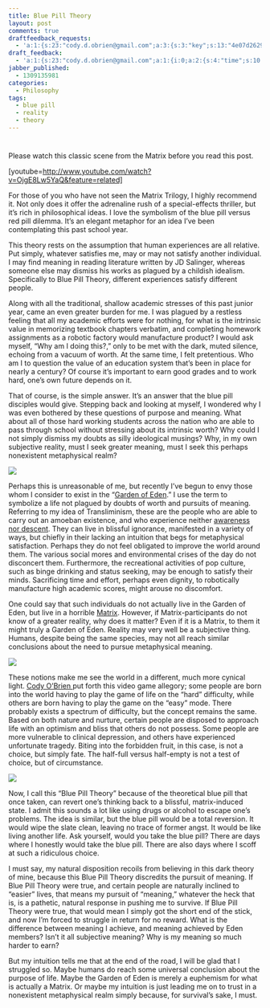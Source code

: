 ```yaml
---
title: Blue Pill Theory
layout: post
comments: true
draftfeedback_requests:
  - 'a:1:{s:23:"cody.d.obrien@gmail.com";a:3:{s:3:"key";s:13:"4e07d2629e3ea";s:4:"time";s:10:"1309135458";s:7:"user_id";s:8:"24387590";}}'
draft_feedback:
  - 'a:1:{s:23:"cody.d.obrien@gmail.com";a:1:{i:0;a:2:{s:4:"time";s:10:"1309135831";s:7:"content";s:20:" Yo this is so sick.";}}}'
jabber_published:
  - 1309135981
categories:
  - Philosophy
tags:
  - blue pill
  - reality
  - theory
---
```

# 

Please watch this classic scene from the Matrix before you read this post.

[youtube=http://www.youtube.com/watch?v=OjgE8Lw5YaQ&feature=related]

For those of you who have not seen the Matrix Trilogy, I highly recommend it. Not only does it offer the adrenaline rush of a special-effects thriller, but it’s rich in philosophical ideas. I love the symbolism of the blue pill versus red pill dilemma. It’s an elegant metaphor for an idea I’ve been contemplating this past school year.

This theory rests on the assumption that human experiences are all relative. Put simply, whatever satisfies me, may or may not satisfy another individual. I may find meaning in reading literature written by JD Salinger, whereas someone else may dismiss his works as plagued by a childish idealism. Specifically to Blue Pill Theory, different experiences satisfy different people.

Along with all the traditional, shallow academic stresses of this past junior year, came an even greater burden for me. I was plagued by a restless feeling that all my academic efforts were for nothing, for what is the intrinsic value in memorizing textbook chapters verbatim, and completing homework assignments as a robotic factory would manufacture product? I would ask myself, “Why am I doing this?,” only to be met with the dark, muted silence, echoing from a vacuum of worth. At the same time, I felt pretentious. Who am I to question the value of an education system that’s been in place for nearly a century? Of course it’s important to earn good grades and to work hard, one’s own future depends on it.

That of course, is the simple answer. It’s an answer that the blue pill disciples would give. Stepping back and looking at myself, I wondered why I was even bothered by these questions of purpose and meaning. What about all of those hard working students across the nation who are able to pass through school without stressing about its intrinsic worth? Why could I not simply dismiss my doubts as silly ideological musings? Why, in my own subjective reality, must I seek greater meaning, must I seek this perhaps nonexistent metaphysical realm?

![][1]

 [1]: http://www.google.com/url?source=imgres&ct=img&q=http://www.unleavenedbread.co.za/downloads/image/images/GardenOfEden-large.jpg&sa=X&ei=z9EHTs-xJ_S10AGpkvHnCw&ved=0CAQQ8wc4IA&usg=AFQjCNE0UJeSwirhi5r5GRHwkbF4VSZuNg

Perhaps this is unreasonable of me, but recently I’ve begun to envy those whom I consider to exist in the “[Garden of Eden][2].” I use the term to symbolize a life not plagued by doubts of worth and pursuits of meaning. Referring to my idea of Transliminism, these are the people who are able to carry out an amoeban existence, and who experience neither [awareness nor descent][3]. They can live in blissful ignorance, manifested in a variety of ways, but chiefly in their lacking an intuition that begs for metaphysical satisfaction. Perhaps they do not feel obligated to improve the world around them. The various social mores and environmental crises of the day do not disconcert them. Furthermore, the recreational activities of pop culture, such as binge drinking and status seeking, may be enough to satisfy their minds. Sacrificing time and effort, perhaps even dignity, to robotically manufacture high academic scores, might arouse no discomfort.

 [2]: http://en.wikipedia.org/wiki/Garden_of_Eden#Eden_as_paradise
 [3]: http://harveyxia.wordpress.com/2011/06/25/transliminism-part-ii/

One could say that such individuals do not actually live in the Garden of Eden, but live in a horrible [Matrix][4]. However, if Matrix-participants do not know of a greater reality, why does it matter? Even if it is a Matrix, to them it might truly a Garden of Eden. Reality may very well be a subjective thing. Humans, despite being the same species, may not all reach similar conclusions about the need to pursue metaphysical meaning.

 [4]: http://en.wikipedia.org/wiki/The_Matrix#Plot

![][5]

 [5]: http://www.google.com/url?source=imgres&ct=img&q=http://3.bp.blogspot.com/_WNcLmI1D03s/Swsfyzki-rI/AAAAAAAAC98/pVgVEpnIFjY/s1600/difficult.jpg&sa=X&ei=FtIHTtbeOMez0AGKqeG4Cw&ved=0CAQQ8wc&usg=AFQjCNFtKtekBwfNK7LSiKJ4qAdISRD6oA

These notions make me see the world in a different, much more cynical light. [Cody O’Brien ][6]put forth this video game allegory; some people are born into the world having to play the game of life on the “hard” difficulty, while others are born having to play the game on the “easy” mode. There probably exists a spectrum of difficulty, but the concept remains the same. Based on both nature and nurture, certain people are disposed to approach life with an optimism and bliss that others do not possess. Some people are more vulnerable to clinical depression, and others have experienced unfortunate tragedy. Biting into the forbidden fruit, in this case, is not a choice, but simply fate. The half-full versus half-empty is not a test of choice, but of circumstance.

 [6]: https://www.facebook.com/Cody.D.OBrien

![][7]

 [7]: http://www.google.com/url?source=imgres&ct=img&q=http://30.media.tumblr.com/tumblr_lcx6tbESec1qddtdxo1_500.png&sa=X&ei=itEHTufFJsuz0AH8-sG2Cw&ved=0CAQQ8wc&usg=AFQjCNEJvhQHtZmeyIF62HtDftWlBw3JBA

Now, I call this “Blue Pill Theory” because of the theoretical blue pill that once taken, can revert one’s thinking back to a blissful, matrix-induced state. I admit this sounds a lot like using drugs or alcohol to escape one’s problems. The idea is similar, but the blue pill would be a total reversion. It would wipe the slate clean, leaving no trace of former angst. It would be like living another life. Ask yourself, would you take the blue pill? There are days where I honestly would take the blue pill. There are also days where I scoff at such a ridiculous choice.

I must say, my natural disposition recoils from believing in this dark theory of mine, because this Blue Pill Theory discredits the pursuit of meaning. If Blue Pill Theory were true, and certain people are naturally inclined to “easier” lives, that means my pursuit of “meaning,” whatever the heck that is, is a pathetic, natural response in pushing me to survive. If Blue Pill Theory were true, that would mean I simply got the short end of the stick, and now I’m forced to struggle in return for no reward. What is the difference between meaning I achieve, and meaning achieved by Eden members? Isn’t it all subjective meaning? Why is my meaning so much harder to earn?

But my intuition tells me that at the end of the road, I will be glad that I struggled so. Maybe humans do reach some universal conclusion about the purpose of life. Maybe the Garden of Eden is merely a euphemism for what is actually a Matrix. Or maybe my intuition is just leading me on to trust in a nonexistent metaphysical realm simply because, for survival’s sake, I must.
